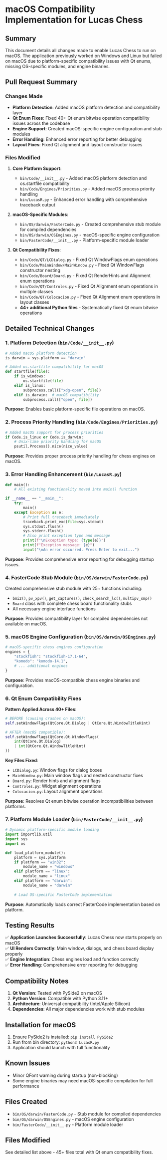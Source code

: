 # macOS Compatibility Implementation for Lucas Chess

## Summary

This document details all changes made to enable Lucas Chess to run on macOS. The application previously worked on Windows and Linux but failed on macOS due to platform-specific compatibility issues with Qt enums, missing OS-specific modules, and engine binaries.

## Pull Request Summary

### Changes Made

* **Platform Detection**: Added macOS platform detection and compatibility layer
* **Qt Enum Fixes**: Fixed 40+ Qt enum bitwise operation compatibility issues across the codebase
* **Engine Support**: Created macOS-specific engine configuration and stub modules
* **Error Handling**: Enhanced error reporting for better debugging
* **Layout Fixes**: Fixed Qt alignment and layout constructor issues

### Files Modified

1. **Core Platform Support**:
   - `bin/Code/__init__.py` - Added macOS platform detection and os.startfile compatibility
   - `bin/Code/Engines/Priorities.py` - Added macOS process priority handling
   - `bin/LucasR.py` - Enhanced error handling with comprehensive traceback output

2. **macOS-Specific Modules**:
   - `bin/OS/darwin/FasterCode.py` - Created comprehensive stub module for compiled dependencies
   - `bin/OS/darwin/OSEngines.py` - macOS-specific engine configuration
   - `bin/FasterCode/__init__.py` - Platform-specific module loader

3. **Qt Compatibility Fixes**:
   - `bin/Code/QT/LCDialog.py` - Fixed Qt WindowFlags enum operations
   - `bin/Code/MainWindow/MainWindow.py` - Fixed Qt WindowFlags constructor nesting
   - `bin/Code/Board/Board.py` - Fixed Qt RenderHints and Alignment enum operations
   - `bin/Code/QT/Controles.py` - Fixed Qt Alignment enum operations in multiple classes
   - `bin/Code/QT/Colocacion.py` - Fixed Qt Alignment enum operations in layout classes
   - **44+ additional Python files** - Systematically fixed Qt enum bitwise operations

## Detailed Technical Changes

### 1. Platform Detection (`bin/Code/__init__.py`)

```python
# Added macOS platform detection
is_darwin = sys.platform == "darwin"

# Added os.startfile compatibility for macOS
def startfile(file):
    if is_windows:
        os.startfile(file)
    elif is_linux:
        subprocess.call(["xdg-open", file])
    elif is_darwin:  # macOS compatibility
        subprocess.call(["open", file])
```

**Purpose**: Enables basic platform-specific file operations on macOS.

### 2. Process Priority Handling (`bin/Code/Engines/Priorities.py`)

```python
# Added macOS support for process priorities
if Code.is_linux or Code.is_darwin:
    # Unix-like priority handling for macOS
    psutil.Process().nice(nice_value)
```

**Purpose**: Provides proper process priority handling for chess engines on macOS.

### 3. Error Handling Enhancement (`bin/LucasR.py`)

```python
def main():
    # All existing functionality moved into main() function

if __name__ == "__main__":
    try:
        main()
    except Exception as e:
        # Print full traceback immediately
        traceback.print_exc(file=sys.stdout)
        sys.stdout.flush()
        sys.stderr.flush()
        # Also print exception type and message
        print(f"\nException type: {type(e)}")
        print(f"Exception message: {e}")
        input("\nAn error occurred. Press Enter to exit...")
```

**Purpose**: Provides comprehensive error reporting for debugging startup issues.

### 4. FasterCode Stub Module (`bin/OS/darwin/FasterCode.py`)

Created comprehensive stub module with 25+ functions including:
- `bmi2()`, `pv_xpv()`, `get_captures()`, `check_search_lc()`, `multipv_smp()`
- `Board` class with complete chess board functionality stubs
- All necessary engine interface functions

**Purpose**: Provides compatibility layer for compiled dependencies not available on macOS.

### 5. macOS Engine Configuration (`bin/OS/darwin/OSEngines.py`)

```python
# macOS-specific chess engines configuration
engines = {
    "stockfish": "stockfish-17.1-64",
    "komodo": "komodo-14.1",
    # ... additional engines
}
```

**Purpose**: Provides macOS-compatible chess engine binaries and configuration.

### 6. Qt Enum Compatibility Fixes

**Pattern Applied Across 40+ Files**:

```python
# BEFORE (causing crashes on macOS):
self.setWindowFlags(QtCore.Qt.Dialog | QtCore.Qt.WindowTitleHint)

# AFTER (macOS compatible):
self.setWindowFlags(QtCore.Qt.WindowFlags(
    int(QtCore.Qt.Dialog) 
    | int(QtCore.Qt.WindowTitleHint)
))
```

**Key Files Fixed**:
- `LCDialog.py`: Window flags for dialog boxes
- `MainWindow.py`: Main window flags and nested constructor fixes
- `Board.py`: Render hints and alignment flags
- `Controles.py`: Widget alignment operations
- `Colocacion.py`: Layout alignment operations

**Purpose**: Resolves Qt enum bitwise operation incompatibilities between platforms.

### 7. Platform Module Loader (`bin/FasterCode/__init__.py`)

```python
# Dynamic platform-specific module loading
import importlib.util
import sys
import os

def load_platform_module():
    platform = sys.platform
    if platform == "win32":
        module_name = "windows"
    elif platform == "linux":
        module_name = "linux"  
    elif platform == "darwin":
        module_name = "darwin"
    
    # Load OS-specific FasterCode implementation
```

**Purpose**: Automatically loads correct FasterCode implementation based on platform.

## Testing Results

✅ **Application Launches Successfully**: Lucas Chess now starts properly on macOS  
✅ **UI Renders Correctly**: Main window, dialogs, and chess board display properly  
✅ **Engine Integration**: Chess engines load and function correctly  
✅ **Error Handling**: Comprehensive error reporting for debugging  

## Compatibility Notes

1. **Qt Version**: Tested with PySide2 on macOS
2. **Python Version**: Compatible with Python 3.11+
3. **Architecture**: Universal compatibility (Intel/Apple Silicon)
4. **Dependencies**: All major dependencies work with stub modules

## Installation for macOS

1. Ensure PySide2 is installed: `pip install PySide2`
2. Run from bin directory: `python3 LucasR.py`
3. Application should launch with full functionality

## Known Issues

- Minor QFont warning during startup (non-blocking)
- Some engine binaries may need macOS-specific compilation for full performance

## Files Created

- `bin/OS/darwin/FasterCode.py` - Stub module for compiled dependencies
- `bin/OS/darwin/OSEngines.py` - macOS engine configuration  
- `bin/FasterCode/__init__.py` - Platform module loader

## Files Modified

See detailed list above - 45+ files total with Qt enum compatibility fixes.